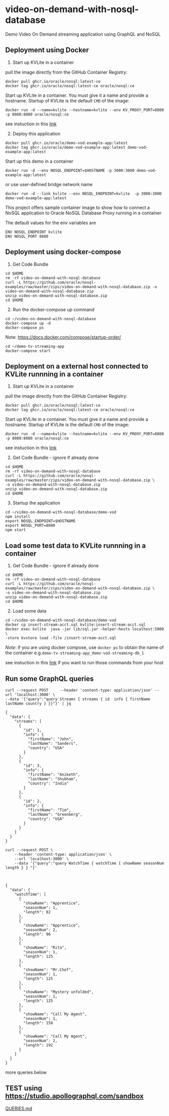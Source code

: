 # video-on-demand-with-nosql-database
Demo Video On Demand streaming application using GraphQL and NoSQL

## Deployment using Docker
1. Start up KVLite in a container

pull the image directly from the GitHub Container Registry:

```shell
docker pull ghcr.io/oracle/nosql:latest-ce
docker tag ghcr.io/oracle/nosql:latest-ce oracle/nosql:ce
```

Start up KVLite in a container. You must give it a name and provide a hostname. Startup of
KVLite is the default `CMD` of the image:

```shell
docker run -d --name=kvlite --hostname=kvlite --env KV_PROXY_PORT=8080 -p 8080:8080 oracle/nosql:ce
```

see instuction in this [link](https://github.com/oracle/docker-images/tree/main/NoSQL)

2. Deploy this application

````shell
docker pull ghcr.io/oracle/demo-vod-example-app:latest
docker tag ghcr.io/oracle/demo-vod-example-app:latest demo-vod-example-app:latest
````

Start up this demo in a container 

````shell
docker run -d --env NOSQL_ENDPOINT=$HOSTNAME -p 3000:3000 demo-vod-example-app:latest
````

or use user-defined bridge network name

````shell
docker run -d --link kvlite --env NOSQL_ENDPOINT=kvlite  -p 3000:3000 demo-vod-example-app:latest
````


This project offers sample container image to show how to connect a NoSQL application to Oracle NoSQL Database Proxy running in a container

The default values for the env variables are
````
ENV NOSQL_ENDPOINT kvlite
ENV NOSQL_PORT 8080
````

## Deployment using docker-compose

1.  Get Code Bundle

````shell
cd $HOME
rm -rf video-on-demand-with-nosql-database
curl -L https://github.com/oracle/nosql-examples/raw/master/zips/video-on-demand-with-nosql-database.zip -o video-on-demand-with-nosql-database.zip
unzip video-on-demand-with-nosql-database.zip
cd $HOME
````

2.  Run the docker-compose up command


````shell
cd ~/video-on-demand-with-nosql-database
docker-compose up -d
docker-compose ps
````

Note: https://docs.docker.com/compose/startup-order/

````shell
cd ~/demo-tv-streaming-app
docker-compose start
````


## Deployment on a external host connected to KVLite runnning in a container

1. Start up KVLite in a container

pull the image directly from the GitHub Container Registry:

```shell
docker pull ghcr.io/oracle/nosql:latest-ce
docker tag ghcr.io/oracle/nosql:latest-ce oracle/nosql:ce
```

Start up KVLite in a container. You must give it a name and provide a hostname. Startup of
KVLite is the default `CMD` of the image:

```shell
docker run -d --name=kvlite --hostname=kvlite --env KV_PROXY_PORT=8080 -p 8080:8080 oracle/nosql:ce
```

see instuction in this [link](https://github.com/oracle/docker-images/tree/main/NoSQL)

2. Get Code Bundle - ignore if already done

````shell
cd $HOME
rm -rf video-on-demand-with-nosql-database
curl -L https://github.com/oracle/nosql-examples/raw/master/zips/video-on-demand-with-nosql-database.zip \
-o video-on-demand-with-nosql-database.zip
unzip video-on-demand-with-nosql-database.zip
cd $HOME
````

3. Startup the application

````shell
cd ~/video-on-demand-with-nosql-database/demo-vod
npm install 
export NOSQL_ENDPOINT=$HOSTNAME
export NOSQL_PORT=8080
npm start
````


## Load some test data to KVLite runnning in a container

1.  Get Code Bundle - ignore if already done

````shell
cd $HOME
rm -rf video-on-demand-with-nosql-database
curl -L https://github.com/oracle/nosql-examples/raw/master/zips/video-on-demand-with-nosql-database.zip \
-o video-on-demand-with-nosql-database.zip
unzip video-on-demand-with-nosql-database.zip
cd $HOME
````

2.  Load some data


````shell
cd ~/video-on-demand-with-nosql-database/demo-vod
docker cp insert-stream-acct.sql kvlite:insert-stream-acct.sql
docker exec kvlite  java -jar lib/sql.jar -helper-hosts localhost:5000 \
-store kvstore load -file /insert-stream-acct.sql
````
*Note*: if you are using docker compose, use `docker ps` to obtain the name of the container e.g.`demo-tv-streaming-app_demo-vod-streaming-db_1` 


see instuction in this [link](https://github.com/oracle/docker-images/tree/main/NoSQL#using-oracle-nosql-command-line-from-an-external-host)
if you want to run those commands from your host

## Run some GraphQL queries

````shell
curl --request POST     --header 'content-type: application/json' --url 'localhost:3000' \
--data '{"query":"query Streams { streams { id  info { firstName  lastName country } }}"}' | jq
````
````
{
  "data": {
    "streams": [
      {
        "id": 1,
        "info": {
          "firstName": "John",
          "lastName": "Sanders",
          "country": "USA"
        }
      },
      {
        "id": 3,
        "info": {
          "firstName": "Aniketh",
          "lastName": "Shubham",
          "country": "India"
        }
      },
      {
        "id": 2,
        "info": {
          "firstName": "Tim",
          "lastName": "Greenberg",
          "country": "USA"
        }
      }
    ]
  }
}
````


````shell
curl --request POST \
    --header 'content-type: application/json' \
    --url 'localhost:3000' \
    --data '{"query":"query WatchTime { watchTime { showName seasonNum length } } "}'
````
````


{
  "data": {
    "watchTime": [
      {
        "showName": "Apprentice",
        "seasonNum": 1,
        "length": 82
      },
      {
        "showName": "Apprentice",
        "seasonNum": 2,
        "length": 96
      },
      {
        "showName": "Rita",
        "seasonNum": 1,
        "length": 125
      },
      {
        "showName": "Mr.Chef",
        "seasonNum": 1,
        "length": 125
      },
      {
        "showName": "Mystery unfolded",
        "seasonNum": 1,
        "length": 125
      },
      {
        "showName": "Call My Agent",
        "seasonNum": 1,
        "length": 158
      },
      {
        "showName": "Call My Agent",
        "seasonNum": 2,
        "length": 192
      }
    ]
  }
}
````

more queries below


## TEST using https://studio.apollographql.com/sandbox 

[QUERIES.md](./QUERIES.md)
